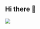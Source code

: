 ## Hi there 👋
<img src="https://capsule-render.vercel.app/api?type=waving&color=auto&height=200&section=header&text=내용입력&fontSize=90" />
<!--
**lee21330/lee21330** is a ✨ _special_ ✨ repository because its `README.md` (this file) appears on your GitHub profile.

Here are some ideas to get you started:

- 🔭 I’m currently working on ...
- 🌱 I’m currently learning ...
- 👯 I’m looking to collaborate on ...
- 🤔 I’m looking for help with ...
- 💬 Ask me about ...
- 📫 How to reach me: ...
- 😄 Pronouns: ...
- ⚡ Fun fact: ...
-->
